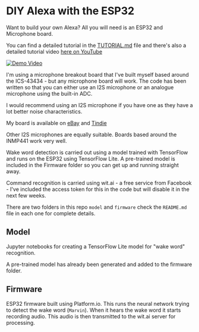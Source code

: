# DIY Alexa with the ESP32

Want to build your own Alexa? All you will need is an ESP32 and Microphone board.

You can find a detailed tutorial in the [TUTORIAL.md](../blob/master/TUTORIAL.md) file and there's also a detailed tutorial video [here on YouTube](https://youtu.be/re-dSV_a0tM)

[![Demo Video](https://img.youtube.com/vi/re-dSV_a0tM/0.jpg)](https://www.youtube.com/watch?v=re-dSV_a0tM)

I'm using a microphone breakout board that I've built myself based around the ICS-43434 - but any microphone board will work. The code has been written so that you can either use an I2S microphone or an analogue microphone using the built-in ADC.

I would recommend using an I2S microphone if you have one as they have a lot better noise characteristics.

My board is available on [eBay](https://www.ebay.co.uk/itm/154115095985) and [Tindie](https://www.tindie.com/products/atomic14/ics-43434-i2s-mems-microphone-breakout-board/)

Other I2S microphones are equally suitable. Boards based around the INMP441 work very well.

Wake word detection is carried out using a model trained with TensorFlow and runs on the ESP32 using TensorFlow Lite. A pre-trained model is included in the Firmware folder so you can get up and running straight away.

Command recognition is carried using wit.ai - a free service from Facebook - I've included the access token for this in the code but will disable it in the next few weeks.

There are two folders in this repo `model` and `firmware` check the `README.md` file in each one for complete details.

## Model

Jupyter notebooks for creating a TensorFlow Lite model for "wake word" recognition.

A pre-trained model has already been generated and added to the firmware folder.

## Firmware

ESP32 firmware built using Platform.io. This runs the neural network trying to detect the wake word (`Marvin`). When it hears the wake word it starts recording audio. This audio is then transmitted to the wit.ai server for processing.
